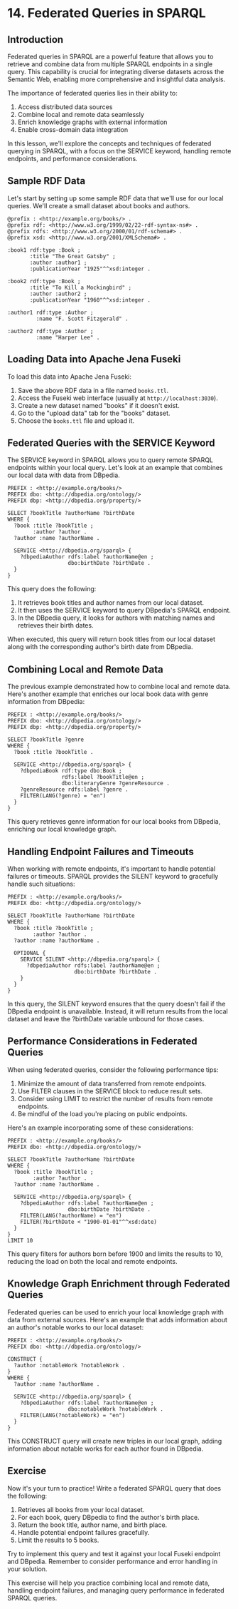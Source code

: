 # 14. Federated Queries in SPARQL

## Introduction

Federated queries in SPARQL are a powerful feature that allows you to retrieve and combine data from multiple SPARQL endpoints in a single query. This capability is crucial for integrating diverse datasets across the Semantic Web, enabling more comprehensive and insightful data analysis.

The importance of federated queries lies in their ability to:
1. Access distributed data sources
2. Combine local and remote data seamlessly
3. Enrich knowledge graphs with external information
4. Enable cross-domain data integration

In this lesson, we'll explore the concepts and techniques of federated querying in SPARQL, with a focus on the SERVICE keyword, handling remote endpoints, and performance considerations.

## Sample RDF Data

Let's start by setting up some sample RDF data that we'll use for our local queries. We'll create a small dataset about books and authors.

```turtle
@prefix : <http://example.org/books/> .
@prefix rdf: <http://www.w3.org/1999/02/22-rdf-syntax-ns#> .
@prefix rdfs: <http://www.w3.org/2000/01/rdf-schema#> .
@prefix xsd: <http://www.w3.org/2001/XMLSchema#> .

:book1 rdf:type :Book ;
       :title "The Great Gatsby" ;
       :author :author1 ;
       :publicationYear "1925"^^xsd:integer .

:book2 rdf:type :Book ;
       :title "To Kill a Mockingbird" ;
       :author :author2 ;
       :publicationYear "1960"^^xsd:integer .

:author1 rdf:type :Author ;
         :name "F. Scott Fitzgerald" .

:author2 rdf:type :Author ;
         :name "Harper Lee" .
```

## Loading Data into Apache Jena Fuseki

To load this data into Apache Jena Fuseki:

1. Save the above RDF data in a file named `books.ttl`.
2. Access the Fuseki web interface (usually at `http://localhost:3030`).
3. Create a new dataset named "books" if it doesn't exist.
4. Go to the "upload data" tab for the "books" dataset.
5. Choose the `books.ttl` file and upload it.

## Federated Queries with the SERVICE Keyword

The SERVICE keyword in SPARQL allows you to query remote SPARQL endpoints within your local query. Let's look at an example that combines our local data with data from DBpedia.

```sparql
PREFIX : <http://example.org/books/>
PREFIX dbo: <http://dbpedia.org/ontology/>
PREFIX dbp: <http://dbpedia.org/property/>

SELECT ?bookTitle ?authorName ?birthDate
WHERE {
  ?book :title ?bookTitle ;
        :author ?author .
  ?author :name ?authorName .
  
  SERVICE <http://dbpedia.org/sparql> {
    ?dbpediaAuthor rdfs:label ?authorName@en ;
                   dbo:birthDate ?birthDate .
  }
}
```

This query does the following:
1. It retrieves book titles and author names from our local dataset.
2. It then uses the SERVICE keyword to query DBpedia's SPARQL endpoint.
3. In the DBpedia query, it looks for authors with matching names and retrieves their birth dates.

When executed, this query will return book titles from our local dataset along with the corresponding author's birth date from DBpedia.

## Combining Local and Remote Data

The previous example demonstrated how to combine local and remote data. Here's another example that enriches our local book data with genre information from DBpedia:

```sparql
PREFIX : <http://example.org/books/>
PREFIX dbo: <http://dbpedia.org/ontology/>
PREFIX dbp: <http://dbpedia.org/property/>

SELECT ?bookTitle ?genre
WHERE {
  ?book :title ?bookTitle .
  
  SERVICE <http://dbpedia.org/sparql> {
    ?dbpediaBook rdf:type dbo:Book ;
                 rdfs:label ?bookTitle@en ;
                 dbo:literaryGenre ?genreResource .
    ?genreResource rdfs:label ?genre .
    FILTER(LANG(?genre) = "en")
  }
}
```

This query retrieves genre information for our local books from DBpedia, enriching our local knowledge graph.

## Handling Endpoint Failures and Timeouts

When working with remote endpoints, it's important to handle potential failures or timeouts. SPARQL provides the SILENT keyword to gracefully handle such situations:

```sparql
PREFIX : <http://example.org/books/>
PREFIX dbo: <http://dbpedia.org/ontology/>

SELECT ?bookTitle ?authorName ?birthDate
WHERE {
  ?book :title ?bookTitle ;
        :author ?author .
  ?author :name ?authorName .
  
  OPTIONAL {
    SERVICE SILENT <http://dbpedia.org/sparql> {
      ?dbpediaAuthor rdfs:label ?authorName@en ;
                     dbo:birthDate ?birthDate .
    }
  }
}
```

In this query, the SILENT keyword ensures that the query doesn't fail if the DBpedia endpoint is unavailable. Instead, it will return results from the local dataset and leave the ?birthDate variable unbound for those cases.

## Performance Considerations in Federated Queries

When using federated queries, consider the following performance tips:

1. Minimize the amount of data transferred from remote endpoints.
2. Use FILTER clauses in the SERVICE block to reduce result sets.
3. Consider using LIMIT to restrict the number of results from remote endpoints.
4. Be mindful of the load you're placing on public endpoints.

Here's an example incorporating some of these considerations:

```sparql
PREFIX : <http://example.org/books/>
PREFIX dbo: <http://dbpedia.org/ontology/>

SELECT ?bookTitle ?authorName ?birthDate
WHERE {
  ?book :title ?bookTitle ;
        :author ?author .
  ?author :name ?authorName .
  
  SERVICE <http://dbpedia.org/sparql> {
    ?dbpediaAuthor rdfs:label ?authorName@en ;
                   dbo:birthDate ?birthDate .
    FILTER(LANG(?authorName) = "en")
    FILTER(?birthDate < "1900-01-01"^^xsd:date)
  }
}
LIMIT 10
```

This query filters for authors born before 1900 and limits the results to 10, reducing the load on both the local and remote endpoints.

## Knowledge Graph Enrichment through Federated Queries

Federated queries can be used to enrich your local knowledge graph with data from external sources. Here's an example that adds information about an author's notable works to our local dataset:

```sparql
PREFIX : <http://example.org/books/>
PREFIX dbo: <http://dbpedia.org/ontology/>

CONSTRUCT {
  ?author :notableWork ?notableWork .
}
WHERE {
  ?author :name ?authorName .
  
  SERVICE <http://dbpedia.org/sparql> {
    ?dbpediaAuthor rdfs:label ?authorName@en ;
                   dbo:notableWork ?notableWork .
    FILTER(LANG(?notableWork) = "en")
  }
}
```

This CONSTRUCT query will create new triples in our local graph, adding information about notable works for each author found in DBpedia.

## Exercise

Now it's your turn to practice! Write a federated SPARQL query that does the following:

1. Retrieves all books from your local dataset.
2. For each book, query DBpedia to find the author's birth place.
3. Return the book title, author name, and birth place.
4. Handle potential endpoint failures gracefully.
5. Limit the results to 5 books.

Try to implement this query and test it against your local Fuseki endpoint and DBpedia. Remember to consider performance and error handling in your solution.

This exercise will help you practice combining local and remote data, handling endpoint failures, and managing query performance in federated SPARQL queries.